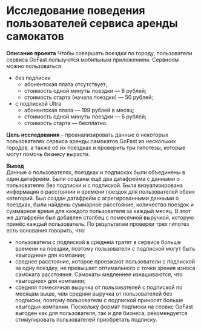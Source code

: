 # Исследование поведения пользователей сервиса аренды самокатов

**Описание проекта**
Чтобы совершать поездки по городу, пользователи сервиса GoFast пользуются мобильным приложением. Сервисом можно пользоваться:
- без подписки
  - абонентская плата отсутствует;
  - стоимость одной минуты поездки — 8 рублей;
  - стоимость старта (начала поездки) — 50 рублей;
- с подпиской Ultra 
  - абонентская плата — 199 рублей в месяц;
  - стоимость одной минуты поездки — 6 рублей;
  - стоимость старта — бесплатно.
  
**Цель исследования** – проанализировать данные о некоторых пользователях сервиса аренды самокатов GoFast из нескольких городов, а также об их поездках и проверить три гипотезы, которые могут помочь бизнесу вырасти. 

**Вывод**  
Данные о пользователях, поездках и подписках были объединены в один датафрейм. Были созданы ещё два датафрейма с данными о пользователях без подписки и с подпиской. Была визуализирована информация о расстоянии и времени поездок для пользователей обеих категорий. Был создан датафрейм с агрегированными данными о поездках, были найдены суммарное расстояние, количество поездок и суммарное время для каждого пользователя за каждый месяц. В этот же датафрейм был добавлен столбец с помесячной выручкой, которую принёс каждый пользователь. 
По результатам проверки трех гипотез есть основания говорить, что:
- пользователи с подпиской в среднем тратят в сервисе больше времени на поездки, поэтому пользователи с подпиской могут быть «выгоднее» для компании;
- среднее расстояние, которое проезжают пользователи с подпиской за одну поездку, не превышает оптимального с точки зрения износа самоката расстояния. Самокаты медленнее изнашиваются, что «выгоднее» для компании;
- средняя помесячная выручка от пользователей с подпиской по месяцам выше, чем средняя выручка от пользователей без подписки, поэтому пользователи с подпиской приносят больше «выгоды» компании.
Поскольку формат подписки на сервис GoFast выгоден как для пользователя, так и для бизнеса, рекомендуется стимулировать пользователей приобретать подписку.
